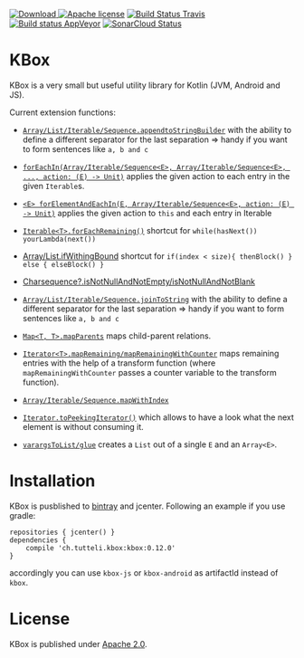 [![Download](https://api.bintray.com/packages/robstoll/tutteli-jars/kbox/images/download.svg) ](https://bintray.com/robstoll/tutteli-jars/kbox/_latestVersion)
[![Apache license](https://img.shields.io/badge/license-Apache%202.0-brightgreen.svg)](http://opensource.org/licenses/Apache2.0)
[![Build Status Travis](https://travis-ci.org/robstoll/kbox.svg?tag=v0.12.0)](https://travis-ci.org/robstoll/kbox)
[![Build status AppVeyor](https://ci.appveyor.com/api/projects/status/3kyk0fl90eb243ot/branch/master?svg=true)](https://ci.appveyor.com/project/robstoll/kbox/branch/master)
[![SonarCloud Status](https://sonarcloud.io/api/project_badges/measure?project=robstoll_kbox&metric=alert_status)](https://sonarcloud.io/dashboard?id=robstoll_kbox)


# KBox
KBox is a very small but useful utility library for Kotlin (JVM, Android and JS).

Current extension functions:
- [`Array/List/Iterable/Sequence.appendtoStringBuilder`](https://github.com/robstoll/kbox/tree/=v0.12.0/kbox-common/src/main/kotlin/ch/tutteli/kbox/appendToString.kt#L37)
    with the ability to define a different separator for the last separation
    => handy if you want to form sentences like `a, b and c`

- [`forEachIn(Array/Iterable/Sequence<E>, Array/Iterable/Sequence<E>, ..., action: (E) -> Unit)`](https://github.com/robstoll/kbox/tree/=v0.12.0/kbox-common/src/main/kotlin/ch/tutteli/kbox/forEachIn.kt#L6)
  applies the given action to each entry in the given `Iterable`s.
    
- [`<E> forElementAndEachIn(E, Array/Iterable/Sequence<E>, action: (E) -> Unit)`](https://github.com/robstoll/kbox/tree/=v0.12.0/kbox-common/src/main/kotlin/ch/tutteli/kbox/forThisAndForEach.kt#L6)
  applies the given action to `this` and each entry in Iterable

- [`Iterable<T>.forEachRemaining()`](https://github.com/robstoll/kbox/tree/=v0.12.0/kbox-common/src/main/kotlin/ch/tutteli/kbox/forEachRemaining.kt#L9)
  shortcut for `while(hasNext()) yourLambda(next())`

- [Array/List.ifWithingBound](https://github.com/robstoll/kbox/tree/=v0.12.0/kbox-common/src/main/kotlin/ch/tutteli/kbox/ifWithinBound.kt#L13)
  shortcut for `if(index < size){ thenBlock() } else { elseBlock() }` 

- [Charsequence?.isNotNullAndNotEmpty/isNotNullAndNotBlank](https://github.com/robstoll/kbox/tree/=v0.12.0/kbox-common/src/main/kotlin/ch/tutteli/kbox/isNotNullAndNot.kt#L6)  
  
- [`Array/List/Iterable/Sequence.joinToString`](https://github.com/robstoll/kbox/tree/=v0.12.0/kbox-common/src/main/kotlin/ch/tutteli/kbox/joinToString.kt#L31)
  with the ability to define a different separator for the last separation
  => handy if you want to form sentences like `a, b and c`

- [`Map<T, T>.mapParents`](https://github.com/robstoll/kbox/tree/=v0.12.0/kbox-common/src/main/kotlin/ch/tutteli/kbox/mapParents.kt#L13) 
  maps child-parent relations.

- [`Iterator<T>.mapRemaining/mapRemainingWithCounter`](https://github.com/robstoll/kbox/tree/=v0.12.0/kbox-common/src/main/kotlin/ch/tutteli/kbox/mapRemaining.kt#L9) 
  maps remaining entries with the help of a transform function (where `mapRemainingWithCounter` passes a counter variable to the transform function).  
  
- [`Array/Iterable/Sequence.mapWithIndex`](https://github.com/robstoll/kbox/tree/=v0.12.0/kbox-common/src/main/kotlin/ch/tutteli/kbox/mapWithIndex.kt#L11)
    
- [`Iterator.toPeekingIterator()`](https://github.com/robstoll/kbox/tree/=v0.12.0/kbox-common/src/main/kotlin/ch/tutteli/kbox/PeekingIteratorUnsynchronized.kt)
  which allows to have a look what the next element is without consuming it.
  
- [`varargsToList/glue`](https://github.com/robstoll/kbox/tree/=v0.12.0/kbox-common/src/main/kotlin/ch/tutteli/kbox/varargToList.kt#L11)
  creates a `List` out of a single `E` and an `Array<E>`.

# Installation

KBox is pusblished to [bintray](https://bintray.com/robstoll/tutteli-jars/kbox) and jcenter. 
Following an example if you use gradle:

```
repositories { jcenter() }
dependencies {
    compile 'ch.tutteli.kbox:kbox:0.12.0'
}
```

accordingly you can use `kbox-js` or `kbox-android` as artifactId instead of `kbox`.


# License
KBox is published under [Apache 2.0](http://opensource.org/licenses/Apache2.0).